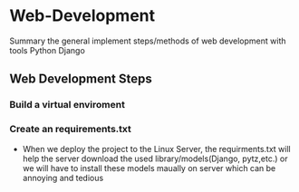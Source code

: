 # Web-Development
Summary the general implement steps/methods of web development with tools Python Django
## Web Development Steps
### Build a virtual enviroment
### Create an requirements.txt
 - When we deploy the project to the Linux Server, the requirments.txt will help the server download the used library/models(Django, pytz,etc.) or we will have to install these models maually on server which can be annoying and tedious
